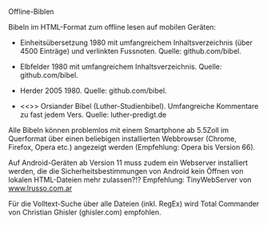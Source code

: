 Offline-Biblen

Bibeln im HTML-Format zum offline lesen auf mobilen Geräten:

* Einheitsübersetzung 1980 mit umfangreichem Inhaltsverzeichnis (über 4500 Einträge) und verlinkten Fussnoten. Quelle: github.com/bibel.

* Elbfelder 1980 mit umfangreichem Inhaltsverzeichnis. Quelle: github.com/bibel.

* Herder 2005 1980. Quelle: github.com/bibel.

* <<<NEU>>> Orsiander Bibel (Luther-Studienbibel). Umfangreiche Kommentare zu fast jedem Vers. Quelle: luther-predigt.de


Alle Bibeln können problemlos mit einem Smartphone ab 5.5Zoll im Querformat über einen beliebigen installierten Webbrowser (Chrome, Firefox, Opera etc.) angezeigt werden (Empfehlung: Opera bis Version 66).

Auf Android-Geräten ab Version 11 muss zudem ein Webserver installiert werden, die die Sicherheitsbestimmungen von Android kein Öffnen von lokalen HTML-Dateien mehr zulassen?!? Empfehlung: TinyWebServer von www.lrusso.com.ar

Für die Volltext-Suche über alle Dateien (inkl. RegEx) wird Total Commander von Christian Ghisler (ghisler.com) empfohlen.
